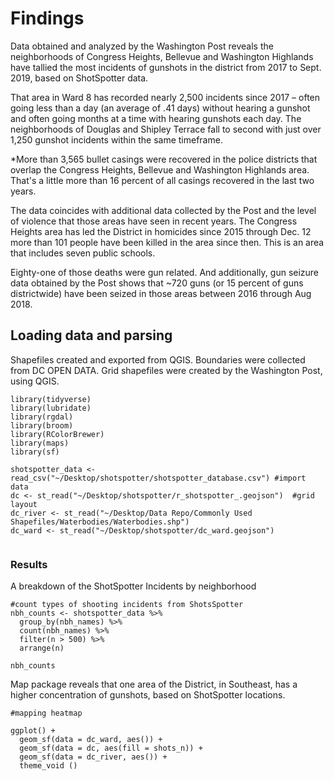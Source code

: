# Findings 

Data obtained and analyzed by the Washington Post reveals the neighborhoods of Congress Heights, Bellevue and Washington Highlands have tallied the most incidents of gunshots in the district from 2017 to Sept. 2019, based on ShotSpotter data. 

That area in Ward 8 has recorded nearly 2,500 incidents since 2017 – often going less than a day (an average of .41 days) without hearing a gunshot and often going months at a time with hearing gunshots each day. The neighborhoods of Douglas and Shipley Terrace fall to second with just over 1,250 gunshot incidents within the same timeframe.   

*More than 3,565 bullet casings were recovered in the police districts that overlap the Congress Heights, Bellevue and Washington Highlands area. That's a little more than 16 percent of all casings recovered in the last two years. 

The data coincides with additional data collected by the Post and the level of violence that those areas have seen in recent years. The Congress Heights area has led the District in homicides since 2015 through Dec. 12 more than 101 people have been killed in the area since then. This is an area that includes seven public schools. 

Eighty-one of those deaths were gun related. And additionally, gun seizure data obtained by the Post shows that ~720 guns (or 15 percent of guns districtwide) have been seized in those areas between 2016 through Aug 2018.


## Loading data and parsing

Shapefiles created and exported from QGIS. Boundaries were collected from DC OPEN DATA. Grid shapefiles were created by the Washington Post, using QGIS. 
```{r include=FALSE}
library(tidyverse)
library(lubridate)
library(rgdal)
library(broom)
library(RColorBrewer)
library(maps)
library(sf)

shotspotter_data <- read_csv("~/Desktop/shotspotter/shotspotter_database.csv") #import data
dc <- st_read("~/Desktop/shotspotter/r_shotspotter_.geojson")  #grid layout
dc_river <- st_read("~/Desktop/Data Repo/Commonly Used Shapefiles/Waterbodies/Waterbodies.shp")
dc_ward <- st_read("~/Desktop/shotspotter/dc_ward.geojson")


```

### Results
A breakdown of the ShotSpotter Incidents by neighborhood
```{r}
#count types of shooting incidents from ShotsSpotter 
nbh_counts <- shotspotter_data %>%
  group_by(nbh_names) %>%
  count(nbh_names) %>%
  filter(n > 500) %>%
  arrange(n)

nbh_counts 

```

Map package reveals that one area of the District, in Southeast, has a higher concentration of gunshots, based on ShotSpotter locations.  

```{r}
#mapping heatmap

ggplot() +
  geom_sf(data = dc_ward, aes()) +
  geom_sf(data = dc, aes(fill = shots_n)) +
  geom_sf(data = dc_river, aes()) +
  theme_void ()

```
